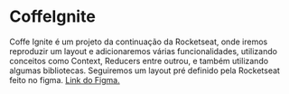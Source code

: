 # CoffeIgnite
Coffe Ignite é um projeto da continuação da Rocketseat, onde iremos reproduzir
um layout e adicionaremos várias funcionalidades, utilizando conceitos como
Context, Reducers entre outrou, e também utilizando algumas bibliotecas.
Seguiremos um layout pré definido pela Rocketseat feito no figma.
<a href="https://www.figma.com/file/fv4btAS6y5sH1WTJsSpcOk/Coffee-Delivery-(Copy)?node-id=0%3A1">Link do Figma.</a>
